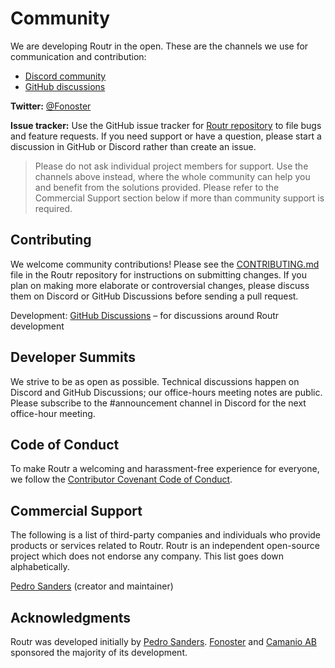 # Community

We are developing Routr in the open. These are the channels we use for communication and contribution:

- [Discord community](https://discord.com/invite/4QWgSz4hTC)
- [GitHub discussions](https://github.com/fonoster/routr/discussions)

**Twitter:** [@Fonoster](https://twitter.com/fonoster)

**Issue tracker:** Use the GitHub issue tracker for [Routr repository](https://github.com/fonoster/routr/issues) to file bugs and feature requests. If you need support or have a question, please start a discussion in GitHub or Discord rather than create an issue.

> Please do not ask individual project members for support. Use the channels above instead, where the whole community can help you and benefit from the solutions provided. Please refer to the Commercial Support section below if more than community support is required.

## Contributing

We welcome community contributions! Please see the [CONTRIBUTING.md](https://github.com/fonoster/routr/blob/main/CONTRIBUTING.md) file in the Routr repository for instructions on submitting changes. If you plan on making more elaborate or controversial changes, please discuss them on Discord or GitHub Discussions before sending a pull request.

Development: [GitHub Discussions](https://github.com/fonoster/routr/discussions) – for discussions around Routr development

## Developer Summits

We strive to be as open as possible. Technical discussions happen on Discord and GitHub Discussions; our office-hours meeting notes are public. Please subscribe to the #announcement channel in Discord for the next office-hour meeting.

## Code of Conduct

To make Routr a welcoming and harassment-free experience for everyone, we follow the [Contributor Covenant Code of Conduct](https://github.com/fonoster/routr/blob/master/CODE_OF_CONDUCT.md).

## Commercial Support

The following is a list of third-party companies and individuals who provide products or services related to Routr. Routr is an independent open-source project which does not endorse any company. This list goes down alphabetically.

[Pedro Sanders](https://github.com/psanders) (creator and maintainer)

## Acknowledgments

Routr was developed initially by [Pedro Sanders](https://github.com/psanders). [Fonoster](https://fonoster.com) and [Camanio AB](https://camanio.com) sponsored the majority of its development.
